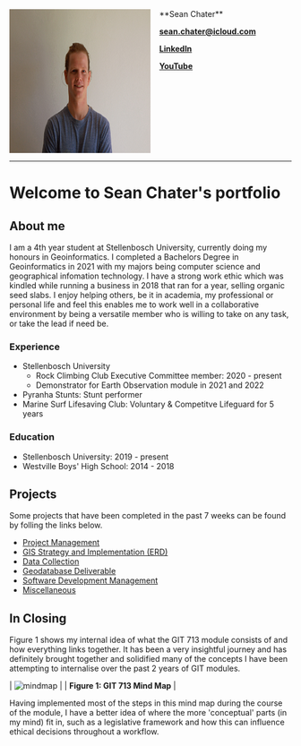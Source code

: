 <img style="float: left" src="assets/media/headshot.jpg" height="257" width="252">
&nbsp;&nbsp;&nbsp;&nbsp;**Sean Chater**

&nbsp;&nbsp;&nbsp;&nbsp;**sean.chater@icloud.com**

&nbsp;&nbsp;&nbsp;&nbsp;[**LinkedIn**](https://www.linkedin.com/in/sean-chater-789380237/?original_referer=)

&nbsp;&nbsp;&nbsp;&nbsp;[**YouTube**](https://www.youtube.com/channel/UCQouRawVAXWux-RRiOixJeA)

<br clear="left">

---

# Welcome to Sean Chater's portfolio

## About me

I am a 4th year student at Stellenbosch University, currently doing my honours in Geoinformatics. I completed a Bachelors Degree in Geoinformatics in 2021 with my majors being computer science and geographical infomation technology.
I have a strong work ethic which was kindled while running a business in 2018 that ran for a year, selling organic seed slabs. I enjoy helping others, be it in academia, my professional or personal life and feel this enables me to work well in a collaborative environment by being a versatile member who is willing to take on any task, or take the lead if need be.

### Experience

- Stellenbosch University
  - Rock Climbing Club Executive Committee member: 2020 - present
  - Demonstrator for Earth Observation module in 2021 and 2022
- Pyranha Stunts: Stunt performer
- Marine Surf Lifesaving Club: Voluntary & Competitve Lifeguard for 5 years

### Education

- Stellenbosch University: 2019 - present
- Westville Boys' High School: 2014 - 2018

## Projects
Some projects that have been completed in the past 7 weeks can be found by folling the links below.

- [Project Management](assets/pages/project_man.md)
- [GIS Strategy and Implementation (ERD)](assets/pages/strat.md)
- [Data Collection](assets/pages/data_collect.md)
- [Geodatabase Deliverable](assets/pages/geodb.md)
- [Software Development Management](assets/pages/soft_dev.md)
- [Miscellaneous](assets/pages/misc.md)

## In Closing 

Figure 1 shows my internal idea of what the GIT 713 module consists of and how everything links together. It has been a very insightful journey and has definitely brought together and solidified many of the concepts I have been attempting to internalise over the past 2 years of GIT modules.

| ![mindmap](../media/mindmap.png) |
| <b>Figure 1: GIT 713 Mind Map</b> |

Having implemented most of the steps in this mind map during the course of the module, I have a better idea of where the more 'conceptual' parts (in my mind) fit in, such as a legislative framework and how this can influence ethical decisions throughout a workflow. 


